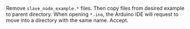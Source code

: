 Remove `slave_node_example.*` files. Then copy files from desired example to parent directory. When opening `*.ino`, the Arduino IDE will request to move into a directory with the same name. Accept.